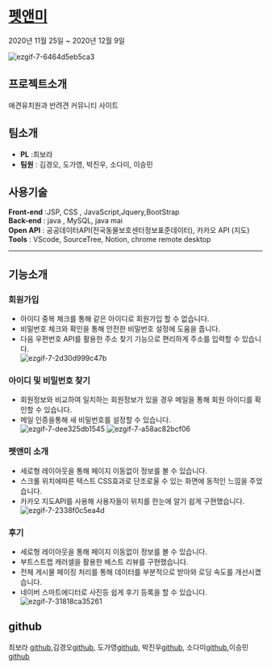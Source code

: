 # [펫앤미](http://3.34.110.152:8080/PetProject/home.jsp)
2020년 11월 25일 ~ 2020년 12월 9일 

![ezgif-7-6464d5eb5ca3](https://user-images.githubusercontent.com/66766189/110283189-ff930280-8022-11eb-9056-c10e177b4e99.gif)

## 프로젝트소개
애견유치원과 반려견 커뮤니티 사이트

## 팀소개
* **PL** :최보라  
* **팀원** : 김경오, 도가영, 박진우, 소다미, 이승민

## 사용기술
**Front-end** :JSP, CSS , JavaScript,Jquery,BootStrap  
**Back-end** : java , MySQL, java mai  
**Open API** : 공공데이터API(전국동물보호센터정보표준데이터), 카카오 API (지도)  
**Tools** : VScode, SourceTree, Notion, chrome remote desktop
 
--- 
## 기능소개
### 회원가입
- 아이디 중복 체크를 통해 같은 아이디로 회원가입 할 수 없습니다.
- 비밀번호 체크와 확인을 통해 안전한 비밀번호 설정에 도움을 줍니다.
- 다음 우편번호 API를 활용한 주소 찾기 기능으로 편리하게 주소를 입력할 수 있습니다.  
![ezgif-7-2d30d999c47b](https://user-images.githubusercontent.com/66766189/110283170-f9048b00-8022-11eb-925d-1a650f401bb7.gif)

### 아이디 및 비밀번호 찾기  
- 회원정보와 비교하여 일치하는 회원정보가 있을 경우 메일을 통해 회원 아이디를 확인할 수 있습니다.
- 메일 인증을통해 새 비밀번호를 설정할 수 있습니다.  
![ezgif-7-dee325db1545](https://user-images.githubusercontent.com/66766189/110283195-015cc600-8023-11eb-88a0-fbc38b7133c6.gif)
![ezgif-7-a58ac82bcf06](https://user-images.githubusercontent.com/66766189/110283194-00c42f80-8023-11eb-953f-d1e701dda5ba.gif)

### 펫앤미 소개  
- 세로형 레이아웃을 통해 페이지 이동없이 정보를 볼 수 있습니다.
- 스크롤 위치에따른 텍스트 CSS효과로 단조로울 수 있는 화면에 동적인 느낌을 주었습니다.
- 카카오 지도API를 사용해 사용자들이 위치를 한눈에 알기 쉽게 구현했습니다.  
![ezgif-7-2338f0c5ea4d](https://user-images.githubusercontent.com/66766189/110283177-fbff7b80-8022-11eb-99a3-2a88f9568108.gif)

### 후기  
- 세로형 레이아웃을 통해 페이지 이동없이 정보를 볼 수 있습니다.
- 부트스트랩 캐러셀을 활용한 베스트 리뷰를 구현했습니다.
- 전체 게시물 페이징 처리를 통해 데이터를 부분적으로 받아와 로딩 속도를 개선시켰습니다.
- 네이버 스마트에디터로 사진등 쉽게 후기 등록을 할 수 있습니다.  
![ezgif-7-31818ca35261](https://user-images.githubusercontent.com/66766189/110283191-002b9900-8023-11eb-9c09-da92d76e9334.gif)


## github
최보라 [github](https://github.com/september21st),김경오[github](https://github.com/KIM-KYOUNG-OH), 도가영[github](https://github.com/young-d), 박진우[github](https://github.com/krapoownij), 소다미[github](https://github.com/dami7177),이승민[github](https://github.com/smin9408)
